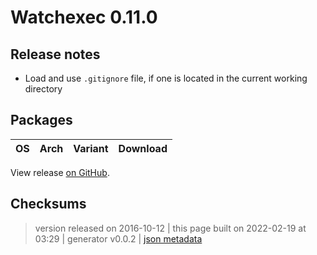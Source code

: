 # Watchexec 0.11.0

## Release notes

<ul>
<li>Load and use <code>.gitignore</code> file, if one is located in the current working directory</li>
</ul>

## Packages

<table class="downloads">
<thead>
<tr>
<th>OS</th>
<th>Arch</th>
<th>Variant</th>
<th>Download</th>

</tr>
</thead>
<tbody></tbody>
</table>


View release [on GitHub](https://github.com/watchexec/watchexec/releases/0.11.0).

## Checksums





>	 version released on 2016-10-12
>	|
>	this page built on 2022-02-19 at 03:29
>	| generator v0.0.2
>	| [json metadata](meta.json)

